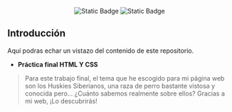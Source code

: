 <p align="center">
 <img alt="Static Badge" src="https://img.shields.io/badge/CPIFP-Alan%20Turing-blue"> <img alt="Static Badge" src="https://img.shields.io/badge/Git%20Jvr-purple">

</p>

## Introducción

Aquí podras echar un vistazo del contenido de este repositorio. 


- **Práctica final HTML Y CSS**

> Para este trabajo final, el tema que he escogido para mi página web son los Huskies Siberianos, una raza de perro bastante vistosa y conocida pero... ¿Cuánto sabemos realmente sobre ellos? Gracias a mi web, ¡Lo descubrirás!